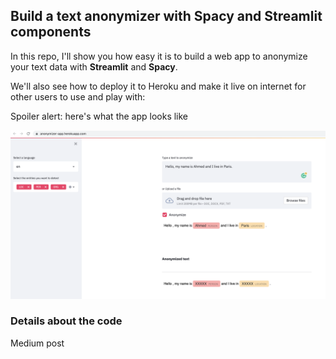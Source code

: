 ## Build a text anonymizer with Spacy and Streamlit components

In this repo, I'll show you how easy it is to build a web app to anonymize your text data with **Streamlit** and **Spacy**.

We'll also see how to deploy it to Heroku and make it live on internet for other users to use and play with:

Spoiler alert: here's what the app looks like

<img src="./images/screenshot.png">

### Details about the code

Medium post
